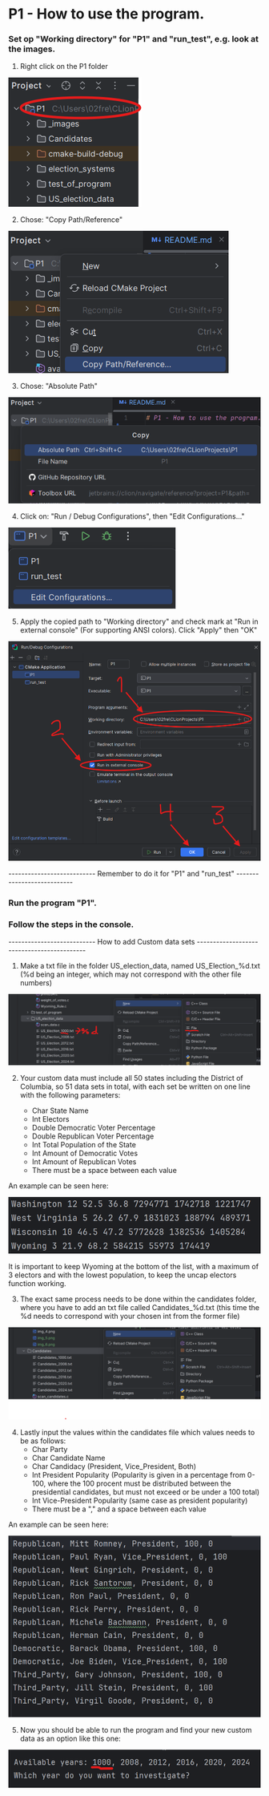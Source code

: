 # P1 - How to use the program.
### Set op "Working directory" for "P1" and "run_test", e.g. look at the images.

1. Right click on the P1 folder

![img_0.png](_images/img_0.png)


2. Chose: "Copy Path/Reference"

![img_1.png](_images/img_1.png)


3. Chose: "Absolute Path"

![img_2.png](_images/img_2.png)


4. Click on: "Run / Debug Configurations", then  "Edit Configurations..."

![img_3.png](_images/img_3.png)


5. Apply the copied path to "Working directory" and check mark at "Run in external console" (For supporting ANSI colors). Click "Apply" then "OK"

![img_4.png](_images/img_4.png)


--------------------------- Remember to do it for "P1" and "run_test" ---------------------------

### Run the program "P1".
### Follow the steps in the console.

--------------------------- How to add Custom data sets -------------------------------------------

1. Make a txt file in the folder US_election_data, named US_Election_%d.txt (%d being an integer, which may not correspond with the other file numbers)

![img_5.png](_images/img_5.png)


2. Your custom data must include all 50 states including the District of Columbia, so 51 data sets in total, with each set be written on one line with the following parameters:

    - Char State Name
    - Int Electors
    - Double Democratic Voter Percentage
    - Double Republican Voter Percentage
    - Int Total Population of the State
    - Int Amount of Democratic Votes
    - Int Amount of Republican Votes
    - There must be a space between each value

An example can be seen here:

![img_6.png](_images/img_6.png)

It is important to keep Wyoming at the bottom of the list, with a maximum of 3 electors and with the lowest population, to keep the uncap electors function working.


3. The exact same process needs to be done within the candidates folder, where you have to add an txt file called Candidates_%d.txt (this time the %d needs to correspond with your chosen int from the former file)

![img_7.png](_images/img_7.png)


4. Lastly input the values within the candidates file which values needs to be as follows:
    - Char Party
    - Char Candidate Name
    - Char Candidacy (President, Vice_President, Both)
    - Int President Popularity (Popularity is given in a percentage from 0-100, where the 100 procent must be distributed between the presidential candidates, but must not exceed or be under a 100 total)
    - Int Vice-President Popularity (same case as president popularity)
    - There must be a "," and a space between each value

An example can be seen here:

![img_8.png](_images/img_8.png)


5. Now you should be able to run the program and find your new custom data as an option like this one:

![img_9.png](_images/img_9.png)